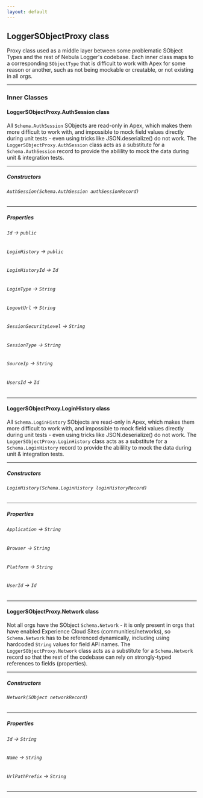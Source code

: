 ```yaml
---
layout: default
---
```


## LoggerSObjectProxy class

Proxy class used as a middle layer between some problematic SObject Types and the rest of Nebula Logger&apos;s codebase. Each inner class maps to a corresponding `SObjectType` that is difficult to work with Apex for some reason or another, such as not being mockable or creatable, or not existing in all orgs.

---

### Inner Classes

#### LoggerSObjectProxy.AuthSession class

All `Schema.AuthSession` SObjects are read-only in Apex, which makes them more difficult to work with, and impossible to mock field values directly during unit tests - even using tricks like JSON.deserialize() do not work. The `LoggerSObjectProxy.AuthSession` class acts as a substitute for a `Schema.AuthSession` record to provide the abilility to mock the data during unit &amp; integration tests.

---

##### Constructors

###### `AuthSession(Schema.AuthSession authSessionRecord)`

---

##### Properties

###### `Id` → `public`

###### `LoginHistory` → `public`

###### `LoginHistoryId` → `Id`

###### `LoginType` → `String`

###### `LogoutUrl` → `String`

###### `SessionSecurityLevel` → `String`

###### `SessionType` → `String`

###### `SourceIp` → `String`

###### `UsersId` → `Id`

---

#### LoggerSObjectProxy.LoginHistory class

All `Schema.LoginHistory` SObjects are read-only in Apex, which makes them more difficult to work with, and impossible to mock field values directly during unit tests - even using tricks like JSON.deserialize() do not work. The `LoggerSObjectProxy.LoginHistory` class acts as a substitute for a `Schema.LoginHistory` record to provide the abilility to mock the data during unit &amp; integration tests.

---

##### Constructors

###### `LoginHistory(Schema.LoginHistory loginHistoryRecord)`

---

##### Properties

###### `Application` → `String`

###### `Browser` → `String`

###### `Platform` → `String`

###### `UserId` → `Id`

---

#### LoggerSObjectProxy.Network class

Not all orgs have the SObject `Schema.Network` - it is only present in orgs that have enabled Experience Cloud Sites (communities/networks), so `Schema.Network` has to be referenced dynamically, including using hardcoded `String` values for field API names. The `LoggerSObjectProxy.Network` class acts as a substitute for a `Schema.Network` record so that the rest of the codebase can rely on strongly-typed references to fields (properties).

---

##### Constructors

###### `Network(SObject networkRecord)`

---

##### Properties

###### `Id` → `String`

###### `Name` → `String`

###### `UrlPathPrefix` → `String`

---
